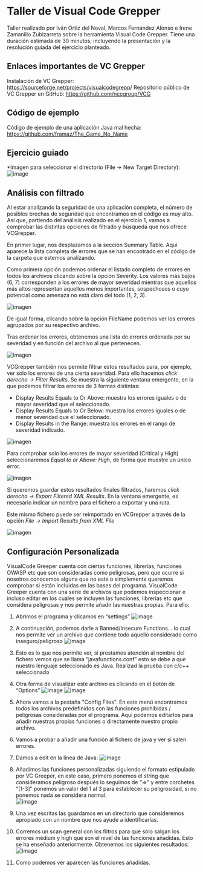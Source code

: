 # Taller de Visual Code Grepper

Taller realizado por Iván Ortiz del Noval, Marcos Fernández Alonso e Irene Zamanillo Zubizarreta sobre la herramienta
Visual Code Grepper. Tiene una duración estimada de 30 minutos, incluyendo la presentación y la resolución guiada del
ejercicio planteado.


## Enlaces importantes de VC Grepper
Instalación de VC Grepper: https://sourceforge.net/projects/visualcodegrepp/
Repositorio público de VC Grepper en GitHub: https://github.com/nccgroup/VCG

## Código de ejemplo
Código de ejemplo de una aplicación Java mal hecha: https://github.com/framaz/The_Game_No_Name 


## Ejercicio guiado

*Imagen para seleccionar el directorio (File -> New Target Directory):
![image](https://user-images.githubusercontent.com/80198607/206561947-ddc776c2-c40c-428c-8c24-c35410cf795b.png)

## Análisis con filtrado
Al estar analizando la seguridad de una aplicación completa, el número de posibles brechas de seguridad que encontramos en el código es muy alto. Así que, partiendo del análisis realizado en el ejercicio 1, vamos a comprobar las distintas opciones de filtrado y búsqueda que nos ofrece VCGrepper.

En primer lugar, nos desplazamos a la sección Summary Table. Aquí aparece la lista completa de errores que se han encontrado en el código de la carpeta que estemos analizando. 

Como primera opción podemos ordenar el listado completo de errores en todos los archivos clicando sobre la opción Severity. Los valores más bajos (6, 7) corresponden a los errores de mayor severidad mientras que aquellos más altos representan aquellos menos importantes, sospechosos o cuyo potencial como amenaza no está claro del todo (1, 2, 3).

![imagen](https://user-images.githubusercontent.com/91279004/206575208-e9123dd5-f8ca-46a1-8a4f-6b6bdbfaaa37.png)

De igual forma, clicando sobre la opción FileName podemos ver los errores agrupados por su respectivo archivo.

Tras ordenar los errores, obtenemos una lista de errores ordenada por su severidad y en función del archivo al que pertenecen.

![imagen](https://user-images.githubusercontent.com/91279004/206575334-9c05c904-fca2-4db1-bb40-2e457efa6faa.png)

VCGrepper también nos permite filtrar estos resultados para, por ejemplo, ver solo los errores de una cierta severidad. Para ello hacemos *click derecho -> Filter Results*.
Se muestra la siguiente ventana emergente, en la que podemos filtrar los errores de 3 formas distintas:

- Display Results Equals to Or Above: muestra los errores iguales o de mayor severidad que el seleccionado.
- Display Results  Equals to Or Below: muestra los errores iguales o de menor severidad que el seleccionado.
- Display Results in the Range: muestra los errores en el rango de severidad indicado.

![imagen](https://user-images.githubusercontent.com/91279004/206575446-0e525554-1415-4733-a907-b789b69b7ac2.png)

Para comprobar solo los errores de mayor severidad (Critical y High) seleccionaremos *Equal to or Above: High*, de forma que muestre un único error.

![imagen](https://user-images.githubusercontent.com/91279004/206575536-536aefb7-88b5-4414-9968-b2bb3e75e85d.png)

Si queremos guardar estos resultados finales filtrados, haremos *click derecho -> Export Filtered XML Results*. En la ventana emergente, es necesario indicar un nombre para el fichero a exportar y una ruta.

Este mismo fichero puede ser reimportado en VCGrepper a través de la opción *File -> Import Results from XML File*

![imagen](https://user-images.githubusercontent.com/91279004/206575767-2d9b6f2b-f36f-44c6-9a8e-a76554be18fd.png)



## Configuración Personalizada
VisualCode Greeper cuenta con ciertas funciones, librerías, funciones OWASP etc que son consideradas como peligrosas, pero que ocurre si nosotros conocemos alguna que no este o simplemente queremos comprobar si están incluidas en las bases del programa. VisualCode Greeper cuenta con una serie de archivos que podemos inspeccionar e incluso editar en los cuales se incluyen las funciones, librerías etc que considera peligrosas y nos permite añadir las nuestras propias.
Para ello:

1.	Abrimos el programa y clicamos en “settings”
 ![image](https://user-images.githubusercontent.com/105552988/206568797-ae79ed74-0404-4f71-8c4f-e0709c38f044.png)
 
2.	A continuación, podemos darle a Banned/Insecure Functions… lo cual nos permite ver un archivo que contiene todo aquello considerado como inseguro/peligroso
 ![image](https://user-images.githubusercontent.com/105552988/206568839-72c5ba1c-ae48-45d0-9073-3f41f7c13413.png)
 
3.	Esto es lo que nos permite ver, si prestamos atención al nombre del fichero vemos que se llama “javafunctions.conf” esto se debe a que nuestro lenguaje seleccionado es Java. Realizad la prueba con c/c++ seleccionado

4.	Otra forma de visualizar este archivo es clicando en el botón de “Options”
![image](https://user-images.githubusercontent.com/105552988/206568856-3818ca0c-db2c-4b6f-8d78-f3165ef60987.png)
![image](https://user-images.githubusercontent.com/105552988/206568904-3ad7e9fa-c3e9-48e0-a28c-979c2f55945e.png) 

5.	Ahora vamos a la pestaña "Config Files". En este menú encontramos todos los archivos predefinidos con las funciones prohibidas / peligrosas consideradas por el programa. Aquí podemos editarlos para añadir nuestras propias funciones o directamente nuestro propio archivo.

6.	Vamos a probar a añadir una función al fichero de java y ver si salen errores.

7.	Damos a edit en la linea de Java:
![image](https://user-images.githubusercontent.com/105552988/206569065-7ab6dd18-7c4a-4442-85aa-d53b22d3631f.png)

8.  Añadimos las funciones personalizadas siguiendo el formato estipulado por VC Greeper, en este caso, primero ponemos el string que consideramos peligroso después lo seguimos de “=>” y entre corchetes “[1-3]” ponemos un valor del 1 al 3 para establecer su peligrosidad, si no ponemos nada se considera normal.  
![image](https://user-images.githubusercontent.com/105552988/206569615-f655d3b7-35ed-4931-9f72-d5aff738edf6.png)

9.  Una vez escritas las guardamos en un directorio que consideremos apropiado con un nombre que nos ayude a identificarlas.
10.   Corremos un scan general con los filtros para que solo salgan los errores médium y high que son el nivel de las funciones añadidas. Esto se ha enseñado anteriormente. Obtenemos los siguientes resultados:
 ![image](https://user-images.githubusercontent.com/105552988/206569090-31eb505d-5d96-4dfd-9906-962df62b8489.png)

11.  Como podemos ver aparecen las funciones añadidas.

